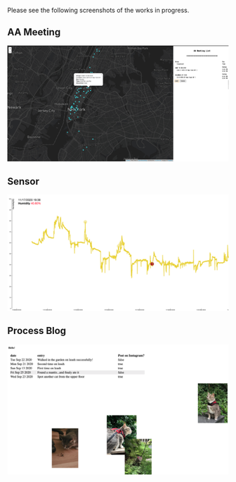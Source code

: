 Please see the following screenshots of the works in progress. 

## AA Meeting

<img src="https://github.com/JessieJessJe/dataStructures/blob/master/final/aameeting.png" width="800" />

## Sensor
<img src="https://github.com/JessieJessJe/dataStructures/blob/master/final/sensor.png" width="800" />

## Process Blog
<img src="https://github.com/JessieJessJe/dataStructures/blob/master/final/blog.png" width="800" />
